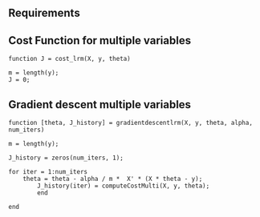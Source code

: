 ## Requirements



## Cost Function for multiple variables

```
function J = cost_lrm(X, y, theta)

m = length(y);
J = 0;
```

## Gradient descent multiple variables

```
function [theta, J_history] = gradientdescentlrm(X, y, theta, alpha, num_iters)

m = length(y);

J_history = zeros(num_iters, 1);

for iter = 1:num_iters
    theta = theta - alpha / m *  X' * (X * theta - y);
        J_history(iter) = computeCostMulti(X, y, theta);
        end

end

```
